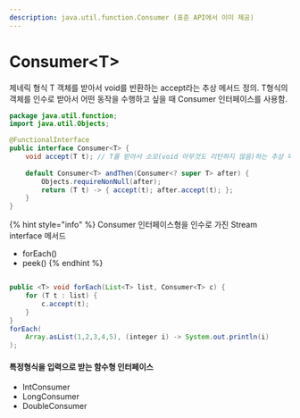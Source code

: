 ```yaml
---
description: java.util.function.Consumer (표준 API에서 이미 제공)
---
```


# Consumer\<T>

제네릭 형식 T 객체를 받아서 void를 반환하는 accept라는 추상 메서드 정의. T형식의 객체를 인수로 받아서 어떤 동작을 수행하고 싶을 때 Consumer 인터페이스를 사용함.&#x20;

```java
package java.util.function;
import java.util.Objects;

@FunctionalInterface
public interface Consumer<T> {
    void accept(T t); // T를 받아서 소모(void 아무것도 리턴하지 않음)하는 추상 메서드 
    
    default Consumer<T> andThen(Consumer<? super T> after) {
        Objects.requireNonNull(after);
        return (T t) -> { accept(t); after.accept(t); };
    }
}
```

{% hint style="info" %}
Consumer 인터페이스형을 인수로 가진 Stream interface 메서드

* forEach()
* peek()
{% endhint %}

```java

public <T> void forEach(List<T> list, Consumer<T> c) {
    for (T t : list) {
        c.accept(t);
    }
}
forEach(
    Array.asList(1,2,3,4,5), (integer i) -> System.out.println(i)
);
```



#### 특정형식을 입력으로 받는 함수형 인터페이스&#x20;

* IntConsumer
* LongConsumer
* DoubleConsumer
